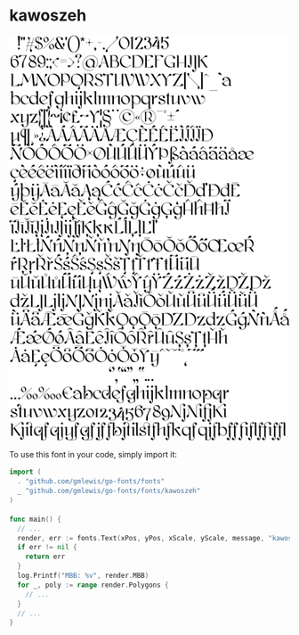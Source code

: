 # kawoszeh

![kawoszeh](kawoszeh.png)

To use this font in your code, simply import it:

```go
import (
  . "github.com/gmlewis/go-fonts/fonts"
  _ "github.com/gmlewis/go-fonts/fonts/kawoszeh"
)

func main() {
  // ...
  render, err := fonts.Text(xPos, yPos, xScale, yScale, message, "kawoszeh", Center)
  if err != nil {
    return err
  }
  log.Printf("MBB: %v", render.MBB)
  for _, poly := range render.Polygons {
    // ...
  }
  // ...
}
```
